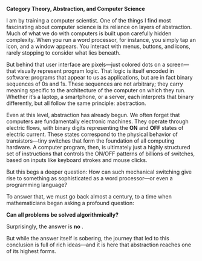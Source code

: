 **Category Theory, Abstraction, and Computer Science**

I am by training a computer scientist. One of the things I find most fascinating about computer science is its reliance on layers of abstraction. Much of what we do with computers is built upon carefully hidden complexity. When you run a word processor, for instance, you simply tap an icon, and a window appears. You interact with menus, buttons, and icons, rarely stopping to consider what lies beneath.

But behind that user interface are pixels—just colored dots on a screen—that visually represent program logic. That logic is itself encoded in software: programs that appear to us as applications, but are in fact binary sequences of 0s and 1s. These sequences are not arbitrary; they carry meaning specific to the architecture of the computer on which they run. Whether it’s a laptop, a smartphone, or a server, each interprets that binary differently, but all follow the same principle: abstraction.

Even at this level, abstraction has already begun. We often forget that computers are fundamentally electronic machines. They operate through electric flows, with binary digits representing the **ON** and **OFF** states of electric current. These states correspond to the physical behavior of transistors—tiny switches that form the foundation of all computing hardware. A computer program, then, is ultimately just a highly structured set of instructions that controls the ON/OFF patterns of billions of switches, based on inputs like keyboard strokes and mouse clicks.

But this begs a deeper question: How can such mechanical switching give rise to something as sophisticated as a word processor—or even a programming language?

To answer that, we must go back almost a century, to a time when mathematicians began asking a profound question:

**Can all problems be solved algorithmically?**

Surprisingly, the answer is  **no** .

But while the answer itself is sobering, the journey that led to this conclusion is full of rich ideas—and it is here that abstraction reaches one of its highest forms.
